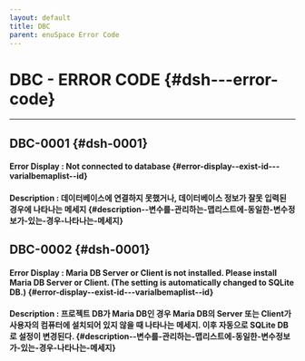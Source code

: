 ```yaml
---
layout: default
title: DBC
parent: enuSpace Error Code
---
```


# DBC - ERROR CODE {#dsh---error-code}

---

## DBC-0001 {#dsh-0001}

#### Error Display : Not connected to database {#error-display--exist-id---varialbemaplist--id}

#### Description : 데이터베이스에 연결하지 못했거나, 데이터베이스 정보가 잘못 입력된 경우에 나타나는 메세지 {#description--변수를-관리하는-맵리스트에-동일한-변수정보가-있는-경우-나타나는-메세지}

## DBC-0002 {#dsh-0001}

#### Error Display : Maria DB Server or Client is not installed. Please install Maria DB Server or Client. \(The setting is automatically changed to SQLite DB.\) {#error-display--exist-id---varialbemaplist--id}

#### Description : 프로젝트 DB가 Maria DB인 경우 Maria DB의 Server 또는 Client가 사용자의 컴퓨터에 설치되어 있지 않을 때 나타나는 메세지. 이후 자동으로 SQLite DB로 설정이 변경된다. {#description--변수를-관리하는-맵리스트에-동일한-변수정보가-있는-경우-나타나는-메세지}





